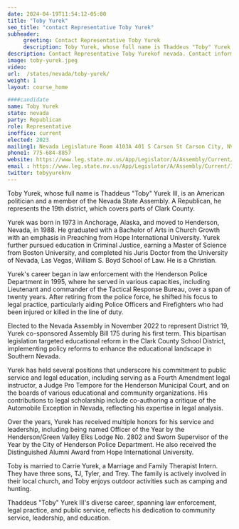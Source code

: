 ```yaml
---
date: 2024-04-19T11:54:12-05:00
title: "Toby Yurek"
seo_title: "contact Representative Toby Yurek"
subheader:
     greeting: Contact Representative Toby Yurek
     description: Toby Yurek, whose full name is Thaddeus "Toby" Yurek III, is an American politician and a member of the Nevada State Assembly. A Republican, he represents the 19th district, which covers parts of Clark County.
description: Contact Representative Toby Yurekof nevada. Contact information for Toby Yurekincludes email address, phone number, and mailing address.
image: toby-yurek.jpeg
video:
url:  /states/nevada/toby-yurek/
weight: 1
layout: course_home

####candidate
name: Toby Yurek
state: nevada
party: Republican
role: Representative
inoffice: current
elected: 2023
mailing1: Nevada Legislature Room 4103A 401 S Carson St Carson City, NV 89701-4747
phone1: 775-684-8857
website: https://www.leg.state.nv.us/App/Legislator/A/Assembly/Current/19/
email : https://www.leg.state.nv.us/App/Legislator/A/Assembly/Current/19/
twitter: tobyyureknv
---
```


Toby Yurek, whose full name is Thaddeus "Toby" Yurek III, is an American politician and a member of the Nevada State Assembly. A Republican, he represents the 19th district, which covers parts of Clark County.

Yurek was born in 1973 in Anchorage, Alaska, and moved to Henderson, Nevada, in 1988. He graduated with a Bachelor of Arts in Church Growth with an emphasis in Preaching from Hope International University. Yurek further pursued education in Criminal Justice, earning a Master of Science from Boston University, and completed his Juris Doctor from the University of Nevada, Las Vegas, William S. Boyd School of Law. He is a Christian.

Yurek's career began in law enforcement with the Henderson Police Department in 1995, where he served in various capacities, including Lieutenant and commander of the Tactical Response Bureau, over a span of twenty years. After retiring from the police force, he shifted his focus to legal practice, particularly aiding Police Officers and Firefighters who had been injured or killed in the line of duty.

Elected to the Nevada Assembly in November 2022 to represent District 19, Yurek co-sponsored Assembly Bill 175 during his first term. This bipartisan legislation targeted educational reform in the Clark County School District, implementing policy reforms to enhance the educational landscape in Southern Nevada.

Yurek has held several positions that underscore his commitment to public service and legal education, including serving as a Fourth Amendment legal instructor, a Judge Pro Tempore for the Henderson Municipal Court, and on the boards of various educational and community organizations. His contributions to legal scholarship include co-authoring a critique of the Automobile Exception in Nevada, reflecting his expertise in legal analysis.

Over the years, Yurek has received multiple honors for his service and leadership, including being named Officer of the Year by the Henderson/Green Valley Elks Lodge No. 2802 and Sworn Supervisor of the Year by the City of Henderson Police Department. He also received the Distinguished Alumni Award from Hope International University.

Toby is married to Carrie Yurek, a Marriage and Family Therapist Intern. They have three sons, TJ, Tyler, and Trey. The family is actively involved in their local church, and Toby enjoys outdoor activities such as camping and hunting.

Thaddeus "Toby" Yurek III's diverse career, spanning law enforcement, legal practice, and public service, reflects his dedication to community service, leadership, and education.
